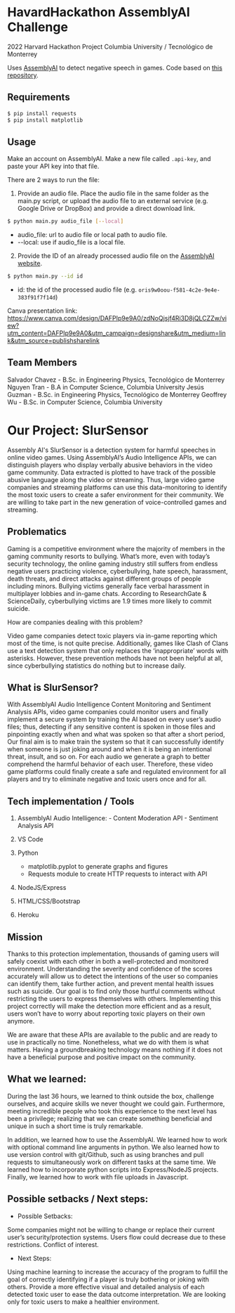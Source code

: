 # HavardHackathon AssemblyAI Challenge
2022 Harvard Hackathon Project Columbia University / Tecnológico de Monterrey

Uses [AssemblyAI](https://www.assemblyai.com) to detect negative speech in games.
Code based on [this repository](https://github.com/AssemblyAI-Examples/assemblyai-and-python-in-5-minutes).

## Requirements

```bash
$ pip install requests
$ pip install matplotlib
```

## Usage

Make an account on AssemblyAI.
Make a new file called `.api-key`, and paste your API key into that file.

There are 2 ways to run the file:
1. Provide an audio file. Place the audio file in the same folder as the main.py script, or upload the audio file to an external service (e.g. Google Drive or DropBox) and provide a direct download link.
```bash
$ python main.py audio_file [--local]
```
- audio_file: url to audio file or local path to audio file.
- --local: use if audio_file is a local file.

2. Provide the ID of an already processed audio file on the [AssemblyAI website](https://app.assemblyai.com/processing-queue).
```bash
$ python main.py --id id
```
- id: the id of the processed audio file (e.g. `oris9w0oou-f581-4c2e-9e4e-383f91f7f14d`)

Canva presentation link: https://www.canva.com/design/DAFPIp9e9A0/zdNoQjsjf4Ri3D8jQLCZZw/view?utm_content=DAFPIp9e9A0&utm_campaign=designshare&utm_medium=link&utm_source=publishsharelink

## Team Members
Salvador Chavez - B.Sc. in Engineering Physics, Tecnológico de Monterrey
Nguyen Tran - B.A in Computer Science, Columbia University
Jesús Guzman - B.Sc. in Engineering Physics, Tecnológico de Monterrey 
Geoffrey Wu - B.Sc. in Computer Science, Columbia University

# Our Project: SlurSensor

Assembly AI's SlurSensor is a detection system for harmful speeches in online video games. Using AssemblyAI’s Audio Intelligence APIs, we can distinguish players who display verbally abusive behaviors in the video game community. Data extracted is plotted to have track of the possible abusive language along the video or streaming. Thus, large video game companies and streaming platforms can use this data-monitoring to identify the most toxic users to create a safer environment for their community. We are willing to take part in the new generation of voice-controlled games and streaming. 

## Problematics

Gaming is a competitive environment where the majority of members in the gaming community resorts to bullying. What’s more, even with today’s security technology, the online gaming industry still suffers from endless negative users practicing violence, cyberbullying, hate speech, harassment, death threats, and direct attacks against different groups of people including minors. Bullying victims generally face verbal harassment in multiplayer lobbies and in-game chats. According to ResearchGate & ScienceDaily, cyberbullying victims are 1.9 times more likely to commit suicide. 
 
How are companies dealing with this problem? 
 
Video game companies detect toxic players via in-game reporting which most of the time, is not quite precise. Additionally, games like Clash of Clans use a text detection system that only replaces the ‘inappropriate’ words with asterisks. However, these prevention methods have not been helpful at all, since cyberbullying statistics do nothing but to increase daily. 

## What is SlurSensor?

With AssemblyAI Audio Intelligence Content Monitoring and Sentiment Analysis APIs, video game companies could monitor users and finally implement a secure system by training the AI based on every user’s audio files;  thus, detecting if any sensitive content is spoken in those files and pinpointing exactly when and what was spoken so that after a short period, Our final aim is to make train the system so that it can successfully identify when someone is just joking around and when it is being an intentional threat, insult, and so on. For each audio we generate a graph to better comprehend the harmful behavior of each user. Therefore, these video game platforms could finally create a safe and regulated environment for all players and try to eliminate negative and toxic users once and for all. 

## Tech implementation / Tools 

1. AssemblyAI Audio Intelligence:
        - Content Moderation API
        - Sentiment Analysis API

2. VS Code
3. Python
   - matplotlib.pyplot to generate graphs and figures
   - Requests module to create HTTP requests to interact with API
4. NodeJS/Express
5. HTML/CSS/Bootstrap
6. Heroku
   
## Mission 

Thanks to this protection implementation, thousands of gaming users will safely coexist with each other in both a well-protected and monitored environment. Understanding the severity and confidence of the scores accurately will allow us to detect the intentions of the user so companies can identify them, take further action, and prevent mental health issues such as suicide. Our goal is to find only those hurtful comments without restricting the users to express themselves with others. Implementing this project correctly will make the detection more efficient and as a result, users won’t have to worry about reporting toxic players on their own anymore.
 
We are aware that these APIs are available to the public and are ready to use in practically no time. Nonetheless, what we do with them is what matters. Having a groundbreaking technology means nothing if it does not have a beneficial purpose and positive impact on the community.

## What we learned:
            
During the last 36 hours, we learned to think outside the box, challenge ourselves, and acquire skills we never thought we could gain. Furthermore, meeting incredible people who took this experience to the next level has been a privilege; realizing that we can create something beneficial and unique in such a short time is truly remarkable.

In addition, we learned how to use the AssemblyAI. We learned how to work with optional command line arguments in python. We also learned how to use version control with git/Github, such as using branches and pull requests to simultaneously work on different tasks at the same time. We learned how to incorporate python scripts into Express/NodeJS projects. Finally, we learned how to work with file uploads in Javascript. 

## Possible setbacks / Next steps: 
 
- Possible Setbacks: 

Some companies might not be willing to change or replace their current user’s security/protection systems. 
Users flow could decrease due to these restrictions.
Conflict of interest.
 
- Next Steps: 

Using machine learning to increase the accuracy of the program to fulfill the goal of correctly identifying if a player is truly bothering or joking with others. 
Provide a more effective visual and detailed analysis of each detected toxic user to ease the data outcome interpretation. We are looking only for toxic users to make a healthier environment. 
